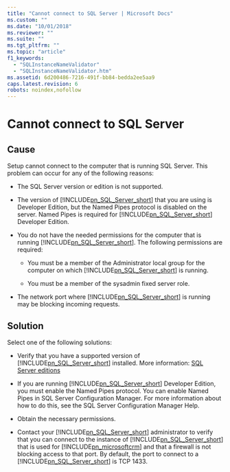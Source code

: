 ```yaml
---
title: "Cannot connect to SQL Server | Microsoft Docs"
ms.custom: ""
ms.date: "10/01/2018"
ms.reviewer: ""
ms.suite: ""
ms.tgt_pltfrm: ""
ms.topic: "article"
f1_keywords: 
  - "SQLInstanceNameValidator"
  - "SQLInstanceNameValidator.htm"
ms.assetid: 6d200486-7216-491f-bb84-bedda2ee5aa9
caps.latest.revision: 6
robots: noindex,nofollow
---
```

# Cannot connect to SQL Server

## Cause
  
 Setup cannot connect to the computer that is running SQL Server. This problem can occur for any of the following reasons:  
  
-   The SQL Server version or edition is not supported. 
  
-   The version of [!INCLUDE[pn_SQL_Server_short](../includes/pn-sql-server-short.md)] that you are using is Developer Edition, but the Named Pipes protocol is disabled on the server. Named Pipes is required for [!INCLUDE[pn_SQL_Server_short](../includes/pn-sql-server-short.md)] Developer Edition.  
  
-   You do not have the needed permissions for the computer that is running [!INCLUDE[pn_SQL_Server_short](../includes/pn-sql-server-short.md)]. The following permissions are required:  
  
    -   You must be a member of the Administrator local group for the computer on which [!INCLUDE[pn_SQL_Server_short](../includes/pn-sql-server-short.md)] is running.  
  
    -   You must be a member of the sysadmin fixed server role.  
  
-   The network port where [!INCLUDE[pn_SQL_Server_short](../includes/pn-sql-server-short.md)] is running may be blocking incoming requests.  
  
 ## Solution
  
 Select one of the following solutions:  
  
-   Verify that you have a supported version of [!INCLUDE[pn_SQL_Server_short](../includes/pn-sql-server-short.md)] installed. More information: [SQL Server editions](../on-premises/software-requirements-for-microsoft-dynamics-365-server.md#sql-server-editions)     
  
-   If you are running [!INCLUDE[pn_SQL_Server_short](../includes/pn-sql-server-short.md)] Developer Edition, you must enable the Named Pipes protocol. You can enable Named Pipes in SQL Server Configuration Manager. For more information about how to do this, see the SQL Server Configuration Manager Help.  
  
-   Obtain the necessary permissions.  
  
-   Contact your [!INCLUDE[pn_SQL_Server_short](../includes/pn-sql-server-short.md)] administrator to verify that you can connect to the instance of [!INCLUDE[pn_SQL_Server_short](../includes/pn-sql-server-short.md)] that is used for [!INCLUDE[pn_microsoftcrm](../includes/pn-microsoftcrm.md)] and that a firewall is not blocking access to that port. By default, the port to connect to a [!INCLUDE[pn_SQL_Server_short](../includes/pn-sql-server-short.md)] is TCP 1433.

